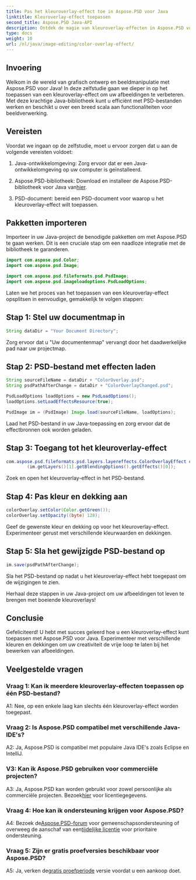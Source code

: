 ```yaml
---
title: Pas het kleuroverlay-effect toe in Aspose.PSD voor Java
linktitle: Kleuroverlay-effect toepassen
second_title: Aspose.PSD Java-API
description: Ontdek de magie van kleuroverlay-effecten in Aspose.PSD voor Java. Verbeter uw beeldbewerkingsgame met deze stapsgewijze handleiding.
type: docs
weight: 10
url: /nl/java/image-editing/color-overlay-effect/
---
```

## Invoering

Welkom in de wereld van grafisch ontwerp en beeldmanipulatie met Aspose.PSD voor Java! In deze zelfstudie gaan we dieper in op het toepassen van een kleuroverlay-effect om uw afbeeldingen te verbeteren. Met deze krachtige Java-bibliotheek kunt u efficiënt met PSD-bestanden werken en beschikt u over een breed scala aan functionaliteiten voor beeldverwerking.

## Vereisten

Voordat we ingaan op de zelfstudie, moet u ervoor zorgen dat u aan de volgende vereisten voldoet:

1. Java-ontwikkelomgeving: Zorg ervoor dat er een Java-ontwikkelomgeving op uw computer is geïnstalleerd.

2.  Aspose.PSD-bibliotheek: Download en installeer de Aspose.PSD-bibliotheek voor Java van[hier](https://releases.aspose.com/psd/java/).

3. PSD-document: bereid een PSD-document voor waarop u het kleuroverlay-effect wilt toepassen.

## Pakketten importeren

Importeer in uw Java-project de benodigde pakketten om met Aspose.PSD te gaan werken. Dit is een cruciale stap om een naadloze integratie met de bibliotheek te garanderen.

```java
import com.aspose.psd.Color;
import com.aspose.psd.Image;

import com.aspose.psd.fileformats.psd.PsdImage;
import com.aspose.psd.imageloadoptions.PsdLoadOptions;
```

Laten we het proces van het toepassen van een kleuroverlay-effect opsplitsen in eenvoudige, gemakkelijk te volgen stappen:

## Stap 1: Stel uw documentmap in

```java
String dataDir = "Your Document Directory";
```

Zorg ervoor dat u "Uw documentenmap" vervangt door het daadwerkelijke pad naar uw projectmap.

## Stap 2: PSD-bestand met effecten laden

```java
String sourceFileName = dataDir + "ColorOverlay.psd";
String psdPathAfterChange = dataDir + "ColorOverlayChanged.psd";

PsdLoadOptions loadOptions = new PsdLoadOptions();
loadOptions.setLoadEffectsResource(true);

PsdImage im = (PsdImage) Image.load(sourceFileName, loadOptions);
```

Laad het PSD-bestand in uw Java-toepassing en zorg ervoor dat de effectbronnen ook worden geladen.

## Stap 3: Toegang tot het kleuroverlay-effect

```java
com.aspose.psd.fileformats.psd.layers.layereffects.ColorOverlayEffect colorOverlay = (com.aspose.psd.fileformats.psd.layers.layereffects.ColorOverlayEffect)
        (im.getLayers()[1].getBlendingOptions().getEffects()[0]);
```

Zoek en open het kleuroverlay-effect in het PSD-bestand.

## Stap 4: Pas kleur en dekking aan

```java
colorOverlay.setColor(Color.getGreen());
colorOverlay.setOpacity((byte) 128);
```

Geef de gewenste kleur en dekking op voor het kleuroverlay-effect. Experimenteer gerust met verschillende kleurwaarden en dekkingen.

## Stap 5: Sla het gewijzigde PSD-bestand op

```java
im.save(psdPathAfterChange);
```

Sla het PSD-bestand op nadat u het kleuroverlay-effect hebt toegepast om de wijzigingen te zien.

Herhaal deze stappen in uw Java-project om uw afbeeldingen tot leven te brengen met boeiende kleuroverlays!

## Conclusie

Gefeliciteerd! U hebt met succes geleerd hoe u een kleuroverlay-effect kunt toepassen met Aspose.PSD voor Java. Experimenteer met verschillende kleuren en dekkingen om uw creativiteit de vrije loop te laten bij het bewerken van afbeeldingen.

## Veelgestelde vragen

### Vraag 1: Kan ik meerdere kleuroverlay-effecten toepassen op één PSD-bestand?

A1: Nee, op een enkele laag kan slechts één kleuroverlay-effect worden toegepast.

### Vraag 2: Is Aspose.PSD compatibel met verschillende Java-IDE's?

A2: Ja, Aspose.PSD is compatibel met populaire Java IDE's zoals Eclipse en IntelliJ.

### V3: Kan ik Aspose.PSD gebruiken voor commerciële projecten?

 A3: Ja, Aspose.PSD kan worden gebruikt voor zowel persoonlijke als commerciële projecten. Bezoek[hier](https://purchase.aspose.com/buy) voor licentiegegevens.

### Vraag 4: Hoe kan ik ondersteuning krijgen voor Aspose.PSD?

 A4: Bezoek de[Aspose.PSD-forum](https://forum.aspose.com/c/psd/34) voor gemeenschapsondersteuning of overweeg de aanschaf van een[tijdelijke licentie](https://purchase.aspose.com/temporary-license/) voor prioritaire ondersteuning.

### Vraag 5: Zijn er gratis proefversies beschikbaar voor Aspose.PSD?

 A5: Ja, verken de[gratis proefperiode](https://releases.aspose.com/) versie voordat u een aankoop doet.